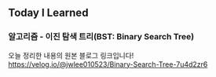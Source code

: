 ## Today I Learned
### 알고리즘 - 이진 탐색 트리(BST: Binary Search Tree)

오늘 정리한 내용의 원본 블로그 링크입니다!  
https://velog.io/@jwlee010523/Binary-Search-Tree-7u4d2zr6

